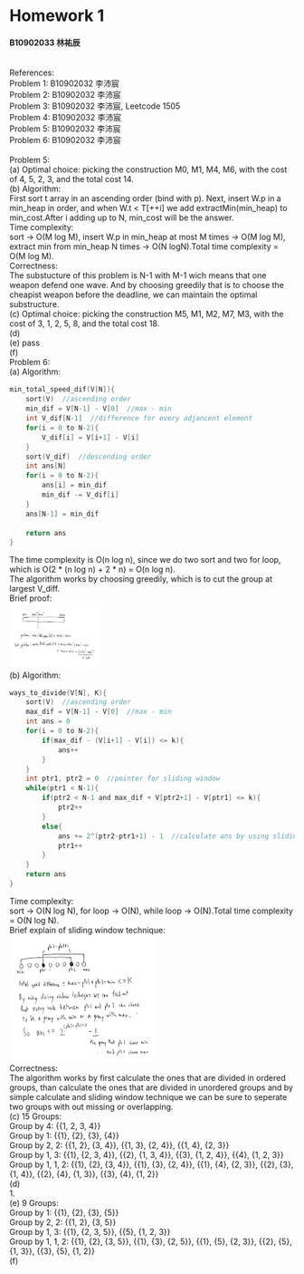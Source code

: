 # Homework 1
#### B10902033 林祐辰
<br>
References:<br>
Problem 1: B10902032 李沛宸<br>
Problem 2: B10902032 李沛宸<br>
Problem 3: B10902032 李沛宸, Leetcode 1505<br>
Problem 4: B10902032 李沛宸<br>
Problem 5: B10902032 李沛宸<br>
Problem 6: B10902032 李沛宸<br>
<br>
Problem 5:<br>
(a) Optimal choice: picking the construction M0, M1, M4, M6, with the cost of 4, 5, 2, 3, and the total cost 14.
<br>
(b) Algorithm:<br>
First sort t array in an ascending order (bind with p). Next, insert W.p in a min_heap in order, and when W.t < T[++i] we add extractMin(min_heap) to min_cost.After i adding up to N, min_cost will be the answer.<br>
Time complexity:<br>
sort -> O(M log M), insert W.p in min_heap at most M times -> O(M log M), extract min from min_heap N times -> O(N logN).Total time complexity = O(M log M).<br>
Correctness:<br>
The substucture of this problem is N-1 with M-1 wich means that one weapon defend one wave. And by choosing greedily that is to choose the cheapist weapon before the deadline, we can maintain the optimal substructure. 
<br>
(c) Optimal choice: picking the construction M5, M1, M2, M7, M3, with the cost of 3, 1, 2, 5, 8, and the total cost 18.
<br>
(d)

<br>
(e) pass
<br>
(f)

<br>
Problem 6:<br>
(a) Algorithm:<br>

```C
min_total_speed_dif(V[N]){
    sort(V)  //ascending order
    min_dif = V[N-1] - V[0]  //max - min
    int V_dif[N-1]  //difference for every adjancent element
    for(i = 0 to N-2){
        V_dif[i] = V[i+1] - V[i]
    }
    sort(V_dif)  //descending order
    int ans[N]
    for(i = 0 to N-2){
        ans[i] = min_dif
        min_dif -= V_dif[i]
    }
    ans[N-1] = min_dif

    return ans
}
```
The time complexity is O(n log n), since we do two sort and two for loop, which is O(2 * (n log n) + 2 * n) = O(n log n).<br>
The algorithm works by choosing greedily, which is to cut the group at largest V_diff.<br>
Brief proof:<br>
<img src="./ada_4.jpg" style="zoom:15%" /><br>
(b) Algorithm:<br>

```C
ways_to_divide(V[N], K){
    sort(V)  //ascending order
    max_dif = V[N-1] - V[0]  //max - min
    int ans = 0
    for(i = 0 to N-2){
        if(max_dif - (V[i+1] - V[i]) <= k){
            ans++
        } 
    }
    int ptr1, ptr2 = 0  //pointer for sliding window
    while(ptr1 < N-1){
        if(ptr2 < N-1 and max_dif + V[ptr2+1] - V[ptr1] <= k){
            ptr2++
        }
        else{
            ans += 2^(ptr2-ptr1+1) - 1  //calculate ans by using sliding window
            ptr1++
        }
    }
    return ans
}
```
Time complexity:<br>
sort -> O(N log N), for loop -> O(N), while loop -> O(N).Total time complexity = O(N log N).<br>
Brief explain of sliding window technique:<br>
<img src="./ada_5.jpg" style="zoom:25%" /><br>
Correctness:<br>
The algorithm works by first calculate the ones that are divided in ordered groups, than calculate the ones that are divided in unordered groups and by simple calculate and sliding window technique we can be sure to seperate two groups with out missing or overlapping.
<br>
(c) 15 Groups:<br>
Group by 4: {{1, 2, 3, 4}}<br>
Group by 1: {{1}, {2}, {3}, {4}}<br>
Group by 2, 2: {{1, 2}, {3, 4}}, {{1, 3}, {2, 4}}, {{1, 4}, {2, 3}}<br>
Group by 1, 3: {{1}, {2, 3, 4}}, {{2}, {1, 3, 4}}, {{3}, {1, 2, 4}}, {{4}, {1, 2, 3}}<br>
Group by 1, 1, 2: {{1}, {2}, {3, 4}}, {{1}, {3}, {2, 4}}, {{1}, {4}, {2, 3}}, {{2}, {3}, {1, 4}}, {{2}, {4}, {1, 3}}, {{3}, {4}, {1, 2}}
<br>
(d)<br>
1.
<br>
(e) 9 Groups:<br>
Group by 1: {{1}, {2}, {3}, {5}}<br>
Group by 2, 2: {{1, 2}, {3, 5}}<br>
Group by 1, 3: {{1}, {2, 3, 5}}, {{5}, {1, 2, 3}}<br>
Group by 1, 1, 2: {{1}, {2}, {3, 5}}, {{1}, {3}, {2, 5}}, {{1}, {5}, {2, 3}}, {{2}, {5}, {1, 3}}, {{3}, {5}, {1, 2}}
<br>
(f)
